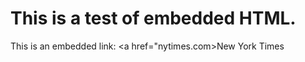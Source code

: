 # This is a test of embedded HTML.

This is an embedded link: <a href="nytimes.com>New York Times</a>
